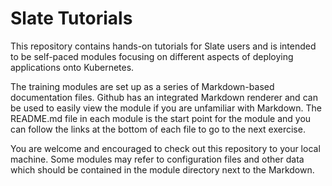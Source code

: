 # Slate Tutorials

This repository contains hands-on tutorials for Slate users and is intended to be self-paced
modules focusing on different aspects of deploying applications onto Kubernetes.

The training modules are set up as a series of Markdown-based documentation files. Github has
an integrated Markdown renderer and can be used to easily view the module if you are unfamiliar
with Markdown. The README.md file in each module is the start point for the module and you can
follow the links at the bottom of each file to go to the next exercise.

You are welcome and encouraged to check out this repository to your local machine. Some modules
may refer to configuration files and other data which should be contained in the module directory
next to the Markdown.
